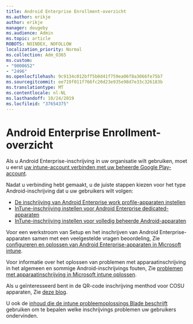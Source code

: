 ```yaml
---
title: Android Enterprise Enrollment-overzicht
ms.author: erikje
author: erikje
manager: dougeby
ms.audience: Admin
ms.topic: article
ROBOTS: NOINDEX, NOFOLLOW
localization_priority: Normal
ms.collection: Adm_O365
ms.custom:
- "9000652"
- "2496"
ms.openlocfilehash: 9c9134c012bff5b0d41f759ea06f8a3066fe75b7
ms.sourcegitcommit: ee719f011f766fc20d23e935e98d7e33c326183b
ms.translationtype: MT
ms.contentlocale: nl-NL
ms.lasthandoff: 10/24/2019
ms.locfileid: "37654375"
---
```

# <a name="android-enterprise-enrollment---overview"></a>Android Enterprise Enrollment-overzicht

Als u Android Enterprise-inschrijving in uw organisatie wilt gebruiken, moet u eerst [uw intune-account verbinden met uw beheerde Google Play-account](https://docs.microsoft.com/intune/enrollment/connect-intune-android-enterprise). 

Nadat u verbinding hebt gemaakt, u de juiste stappen kiezen voor het type Android-inschrijving dat u uw gebruikers wilt volgen:

- [De inschrijving van Android Enterprise work profile-apparaten instellen](https://docs.microsoft.com/intune/enrollment/android-work-profile-enroll)
- [InTune-inschrijving instellen voor Android Enterprise dedicated-apparaten](https://docs.microsoft.com/intune/enrollment/android-kiosk-enroll)
- [InTune-inschrijving instellen voor volledig beheerde Android-apparaten](https://docs.microsoft.com/intune/enrollment/android-fully-managed-enroll)

Voor een werkstroom van Setup en het inschrijven van Android Enterprise-apparaten samen met een veelgestelde vragen beoordeling, Zie [configureren en oplossen van Android Enterprise-apparaten in Microsoft intune](https://support.microsoft.com/help/4476974/configuring-and-troubleshooting-android-enterprise-devices-in-intune).

Voor informatie over het oplossen van problemen met apparaatinschrijving in het algemeen en sommige Android-inschrijvings fouten, Zie [problemen met apparaatinschrijving in Microsoft intune oplossen](https://docs.microsoft.com/intune/enrollment/troubleshoot-device-enrollment-in-intune).

Als u geïnteresseerd bent in de QR-code inschrijving menthod voor COSU apparaten, Zie [deze blog](https://techcommunity.microsoft.com/t5/Intune-Customer-Success/COSU-Configuration-and-Enrollment-using-the-QR-code-enrollment/ba-p/280184).

U ook de [inhoud die de intune probleemoplossings Blade beschrijft](https://docs.microsoft.com/intune/fundamentals/help-desk-operators) gebruiken om te bepalen welke inschrijvings problemen uw gebruikers ondervinden.